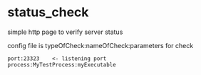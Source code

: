 # status_check
 simple http page to verify server status


config file is typeOfCheck:nameOfCheck:parameters for check
```
port:23323    <- listening port
process:MyTestProcess:myExecutable
```

